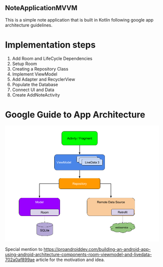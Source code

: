 ## NoteApplicationMVVM

This is a simple note application that is built in Kotlin following google app architecture guidelines.

# Implementation steps

1. Add Room and LifeCycle Dependencies
2. Setup Room
3. Creating a Repository Class
4. Implement ViewModel
5. Add Adapter and RecyclerView
6. Populate the Database
7. Connect UI and Data
8. Create AddNoteActivity

# Google Guide to App Architecture

![image.png](image.png)

Special mention to https://proandroiddev.com/building-an-android-app-using-android-architecture-components-room-viewmodel-and-livedata-702a0af899ae
article for the motivation and idea.
